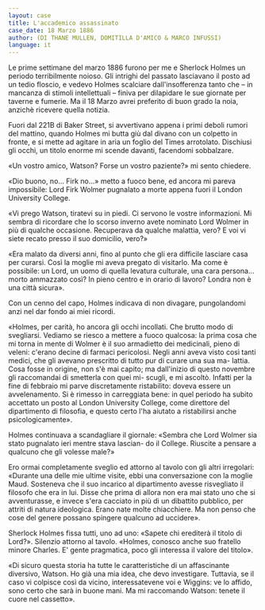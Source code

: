 ```yaml
---
layout: case
title: L'accademico assassinato
case_date: 18 Marzo 1886
author: (DI THANE MULLEN, DOMITILLA D'AMICO & MARCO INFUSSI)
language: it
---
```


Le prime settimane del marzo 1886 furono per me e Sherlock Holmes un periodo terribilmente noioso. Gli intrighi del passato lasciavano il posto ad un tedio floscio, e vedevo Holmes scalciare dall'insofferenza tanto che – in mancanza di stimoli intellettuali – finiva per dilapidare le sue giornate per taverne e fumerie. Ma il 18 Marzo avrei preferito di buon grado la noia, anzichè ricevere quella notizia.

Fuori dal 221B di Baker Street, si avvertivano appena i primi deboli rumori del mattino, quando Holmes mi butta giù dal divano con un colpetto in fronte, e si mette ad agitare in aria un foglio del Times arrotolato.
Dischiusi gli occhi, un titolo enorme mi scende davanti, facendomi sobbalzare.

«Un vostro amico, Watson? Forse un vostro paziente?» mi sento chiedere.

«Dio buono, no... Firk no...» metto a fuoco bene, ed ancora mi pareva impossibile: Lord Firk Wolmer pugnalato a
morte appena fuori il London University College.

«Vi prego Watson, tiratevi su in piedi. Ci servono le vostre informazioni. Mi sembra di ricordare che lo scorso inverno
avete nominato Lord Wolmer in più di qualche occasione. Recuperava da qualche malattia, vero? E voi vi siete recato presso il suo domicilio, vero?»

«Era malato da diversi anni, fino al punto che gli era difficile lasciare casa per curarsi. Così la moglie mi aveva pregato di visitarlo. Ma come è possibile: un Lord, un uomo di quella levatura culturale, una cara persona... morto ammazzato così? In pieno centro e in orario di lavoro? Londra non è una città sicura».

Con un cenno del capo, Holmes indicava di non divagare, pungolandomi anzi nel dar fondo ai miei ricordi.

«Holmes, per carità, ho ancora gli occhi incollati. Che brutto modo di svegliarsi. Vediamo se riesco a mettere a fuoco qualcosa: la prima cosa che mi torna in mente di Wolmer è il suo armadietto dei medicinali, pieno di veleni: c'erano decine di farmaci pericolosi. Negli anni aveva visto così tanti medici, che gli avevano prescritto di tutto pur di curare una sua ma- lattia. Cosa fosse in origine, non s'è mai capito; ma dall'inizio di questo novembre gli raccomandai di smetterla con quei mi- scugli, e mi ascoltò. Infatti per la fine di febbraio mi parve discretamente ristabilito: doveva essere un avvelenamento. Si è rimesso in carreggiata bene: in quel periodo ha subito accettato un posto al London University College, come direttore del dipartimento di filosofia, e questo certo l'ha aiutato a ristabilirsi anche psicologicamente».

Holmes continuava a scandagliare il giornale: «Sembra che Lord Wolmer sia stato pugnalato ieri mentre stava lascian- do il College. Riuscite a pensare a qualcuno che gli volesse male?»

Ero ormai completamente sveglio ed attorno al tavolo con gli altri irregolari: «Durante una delle mie ultime visite, ebbi una conversazione con la moglie Maud. Sosteneva che il suo incarico al dipartimento avesse risvegliato il filosofo che era in lui. Disse che prima di allora non era mai stato uno che si avventurasse, e invece s'era cacciato in più di un dibattito pubblico, per attriti di natura ideologica. Erano nate molte chiacchiere. Ma non penso che cose del genere possano spingere qualcuno ad uccidere».

Sherlock Holmes fissa tutti, uno ad uno: «Sapete chi erediterà il titolo di Lord?». Silenzio attorno al tavolo. «Holmes, conosco anche suo fratello minore Charles. E' gente pragmatica, poco gli interessa il valore del titolo».

«Di sicuro questa storia ha tutte le caratteristiche di un affascinante diversivo, Watson. Ho già una mia idea, che devo investigare. Tuttavia, se il caso vi colpisce così da vicino, interessatevene voi e Wiggins: ve lo affido, sono certo che sarà in buone mani. Ma mi raccomando Watson: tenete il cuore nel cassetto».